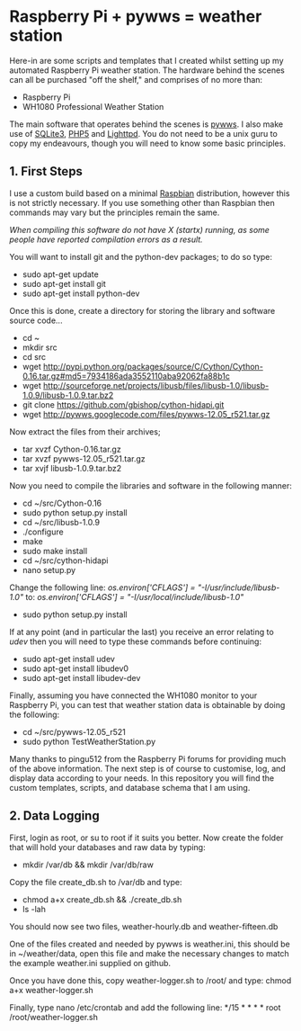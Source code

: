 # Raspberry Pi + pywws = weather station

Here-in are some scripts and templates that I created whilst setting up my automated Raspberry Pi weather station. The hardware behind the scenes can all be purchased "off the shelf," and comprises of no more than:
* Raspberry Pi
* WH1080 Professional Weather Station

The main software that operates behind the scenes is [pywws](http://code.google.com/p/pywws/). I also make use of [SQLite3](http://www.sqlite.org/), [PHP5](http://www.php.net/) and [Lighttpd](http://www.lighttpd.net/). You do not need to be a unix guru to copy my endeavours, though you will need to know some basic principles.

## 1. First Steps

I use a custom build based on a minimal [Raspbian](http://www.raspbian.org/) distribution, however this is not strictly necessary. If you use something other than Raspbian then commands may vary but the principles remain the same.

*When compiling this software do not have X (startx) running, as some people have reported compilation errors as a result.*

You will want to install git and the python-dev packages; to do so type:
* sudo apt-get update
* sudo apt-get install git
* sudo apt-get install python-dev

Once this is done, create a directory for storing the library and software source code...
* cd ~
* mkdir src
* cd src
* wget http://pypi.python.org/packages/source/C/Cython/Cython-0.16.tar.gz#md5=7934186ada3552110aba92062fa88b1c
* wget http://sourceforge.net/projects/libusb/files/libusb-1.0/libusb-1.0.9/libusb-1.0.9.tar.bz2
* git clone https://github.com/gbishop/cython-hidapi.git
* wget http://pywws.googlecode.com/files/pywws-12.05_r521.tar.gz

Now extract the files from their archives;
* tar xvzf Cython-0.16.tar.gz
* tar xvzf pywws-12.05_r521.tar.gz
* tar xvjf libusb-1.0.9.tar.bz2

Now you need to compile the libraries and software in the following manner:
* cd ~/src/Cython-0.16
* sudo python setup.py install
* cd ~/src/libusb-1.0.9
* ./configure
* make
* sudo make install
* cd ~/src/cython-hidapi
* nano setup.py

Change the following line:
*os.environ['CFLAGS'] = "-I/usr/include/libusb-1.0"*
to:
*os.environ['CFLAGS'] = "-I/usr/local/include/libusb-1.0"*

* sudo python setup.py install

If at any point (and in particular the last) you receive an error relating to *udev* then you will need to type these commands before continuing:
* sudo apt-get install udev
* sudo apt-get install libudev0
* sudo apt-get install libudev-dev

Finally, assuming you have connected the WH1080 monitor to your Raspberry Pi, you can test that weather station data is obtainable by doing the following:
* cd ~/src/pywws-12.05_r521
* sudo python TestWeatherStation.py

Many thanks to pingu512 from the Raspberry Pi forums for providing much of the above information. The next step is of course to customise, log, and display data according to your needs. In this repository you will find the custom templates, scripts, and database schema that I am using.

## 2. Data Logging

First, login as root, or su to root if it suits you better. Now create the folder that will hold your databases and raw data by typing:
* mkdir /var/db && mkdir /var/db/raw

Copy the file create_db.sh to /var/db and type:
* chmod a+x create_db.sh && ./create_db.sh
* ls -lah

You should now see two files, weather-hourly.db and weather-fifteen.db

One of the files created and needed by pywws is weather.ini, this should be in ~/weather/data, open this file and make the necessary changes to match the example weather.ini supplied on github.

Once you have done this, copy weather-logger.sh to /root/ and type: chmod a+x weather-logger.sh

Finally, type nano /etc/crontab and add the following line:
\*/15 \* \* \* \* root /root/weather-logger.sh

